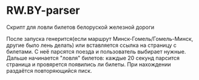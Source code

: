 # RW.BY-parser
Скрипт для ловли билетов белоруской железной дороги

После запуска генерится(если маршрут Минск-Гомель/Гомель-Минск, другие было лень делать) или вставляется ссылка на страницу с билетами. С неё парсятся поезда и пользователь выбирает нужные.
Дальше начинается "ловля" билетов: каждые 20 секунд парсится страница и провярется появились ли билеты. При нахождении раздаётся повторяющийся писк.

